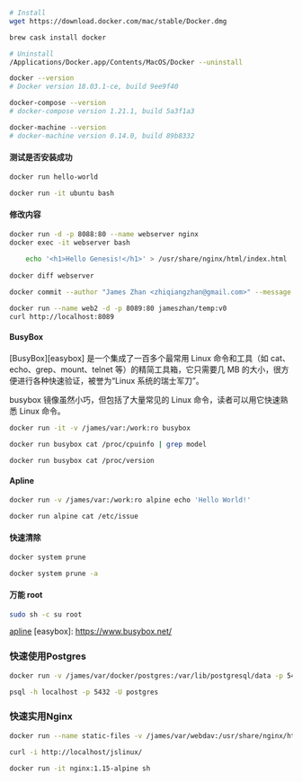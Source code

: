 ```bash
# Install
wget https://download.docker.com/mac/stable/Docker.dmg

brew cask install docker

# Uninstall
/Applications/Docker.app/Contents/MacOS/Docker --uninstall
```

```bash
docker --version
# Docker version 18.03.1-ce, build 9ee9f40

docker-compose --version
# docker-compose version 1.21.1, build 5a3f1a3

docker-machine --version
# docker-machine version 0.14.0, build 89b8332
```
#### 测试是否安装成功

```bash
docker run hello-world
```

```bash
docker run -it ubuntu bash
```


#### 修改内容

```bash
docker run -d -p 8088:80 --name webserver nginx
docker exec -it webserver bash
    
    echo '<h1>Hello Genesis!</h1>' > /usr/share/nginx/html/index.html
    
docker diff webserver

docker commit --author "James Zhan <zhiqiangzhan@gmail.com>" --message "webserver test" webserver jameszhan/temp:v0
```

```bash
docker run --name web2 -d -p 8089:80 jameszhan/temp:v0
curl http://localhost:8089
```



#### BusyBox

[BusyBox][easybox] 是一个集成了一百多个最常用 Linux 命令和工具（如 cat、echo、grep、mount、telnet 等）的精简工具箱，它只需要几 MB 的大小，很方便进行各种快速验证，被誉为“Linux 系统的瑞士军刀”。

busybox 镜像虽然小巧，但包括了大量常见的 Linux 命令，读者可以用它快速熟悉 Linux 命令。

```bash
docker run -it -v /james/var:/work:ro busybox

docker run busybox cat /proc/cpuinfo | grep model

docker run busybox cat /proc/version
```

#### Apline

```bash
docker run -v /james/var:/work:ro alpine echo 'Hello World!'

docker run alpine cat /etc/issue
```

#### 快速清除

```bash
docker system prune

docker system prune -a
```

#### 万能 root 

```bash
sudo sh -c su root
```


[apline](http://alpinelinux.org/)
[easybox]: https://www.busybox.net/



### 快速使用Postgres

```bash
docker run -v /james/var/docker/postgres:/var/lib/postgresql/data -p 5432:5432 postgres:10-alpine

psql -h localhost -p 5432 -U postgres
```

### 快速实用Nginx

```bash
docker run --name static-files -v /james/var/webdav:/usr/share/nginx/html -p 80:80 -d nginx:1.15-alpine

curl -i http://localhost/jslinux/

docker run -it nginx:1.15-alpine sh
```

